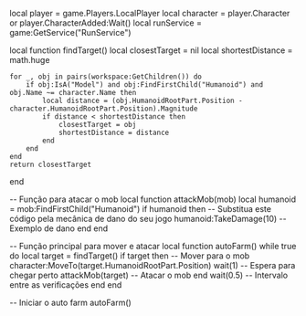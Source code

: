 local player = game.Players.LocalPlayer
local character = player.Character or player.CharacterAdded:Wait()
local runService = game:GetService("RunService")

local function findTarget()
    local closestTarget = nil
    local shortestDistance = math.huge

    for _, obj in pairs(workspace:GetChildren()) do
        if obj:IsA("Model") and obj:FindFirstChild("Humanoid") and obj.Name ~= character.Name then
            local distance = (obj.HumanoidRootPart.Position - character.HumanoidRootPart.Position).Magnitude
            if distance < shortestDistance then
                closestTarget = obj
                shortestDistance = distance
            end
        end
    end
    return closestTarget
end

-- Função para atacar o mob
local function attackMob(mob)
    local humanoid = mob:FindFirstChild("Humanoid")
    if humanoid then
        -- Substitua este código pela mecânica de dano do seu jogo
        humanoid:TakeDamage(10)  -- Exemplo de dano
    end
end

-- Função principal para mover e atacar
local function autoFarm()
    while true do
        local target = findTarget()
        if target then
            -- Mover para o mob
            character:MoveTo(target.HumanoidRootPart.Position)
            wait(1)  -- Espera para chegar perto
            attackMob(target)  -- Atacar o mob
        end
        wait(0.5)  -- Intervalo entre as verificações
    end
end

-- Iniciar o auto farm
autoFarm()

